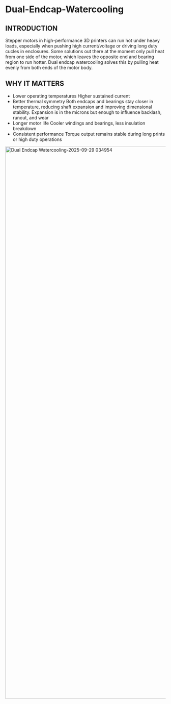 # Dual-Endcap-Watercooling

## INTRODUCTION
Stepper motors in high-performance 3D printers can run hot under heavy loads, especially when pushing high current/voltage or driving long duty cucles in enclosures. Some solutions out there at the moment only pull heat from one side of the motor, which leaves the opposite end and bearing region to run hotter. Dual endcap watercooling solves this by pulling heat evenly from both ends of the motor body.

## WHY IT MATTERS

- Lower operating temperatures
     Higher sustained current
- Better thermal symmetry
     Both endcaps and bearings stay closer in temperature, reducing shaft expansion and improving dimensional stability. Expansion is in the microns but enough to influence backlash, runout, and wear
- Longer motor life
     Cooler windings and bearings, less insulation breakdown
- Consistent performance
     Torque output remains stable during long prints or high duty operations

<img width="2067" height="1731" alt="Dual Endcap Watercooling-2025-09-29 034954" src="https://github.com/user-attachments/assets/30f1e92a-75d3-49f2-9b92-cf35b6f202f3" />

